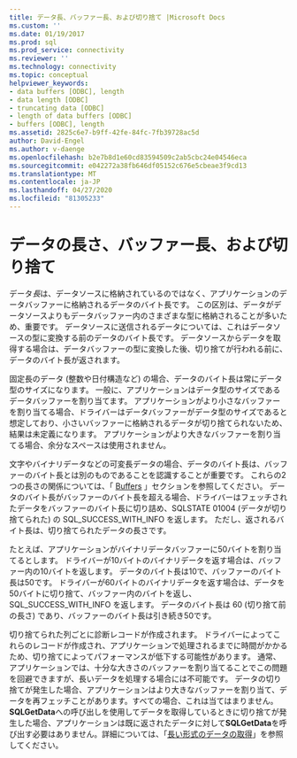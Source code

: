 ```yaml
---
title: データ長、バッファー長、および切り捨て |Microsoft Docs
ms.custom: ''
ms.date: 01/19/2017
ms.prod: sql
ms.prod_service: connectivity
ms.reviewer: ''
ms.technology: connectivity
ms.topic: conceptual
helpviewer_keywords:
- data buffers [ODBC], length
- data length [ODBC]
- truncating data [ODBC]
- length of data buffers [ODBC]
- buffers [ODBC], length
ms.assetid: 2825c6e7-b9ff-42fe-84fc-7fb39728ac5d
author: David-Engel
ms.author: v-daenge
ms.openlocfilehash: b2e7b8d1e60cd83594509c2ab5cbc24e04546eca
ms.sourcegitcommit: e042272a38fb646df05152c676e5cbeae3f9cd13
ms.translationtype: MT
ms.contentlocale: ja-JP
ms.lasthandoff: 04/27/2020
ms.locfileid: "81305233"
---
```

# <a name="data-length-buffer-length-and-truncation"></a>データの長さ、バッファー長、および切り捨て
データ*長*は、データソースに格納されているのではなく、アプリケーションのデータバッファーに格納されるデータのバイト長です。 この区別は、データがデータソースよりもデータバッファー内のさまざまな型に格納されることが多いため、重要です。 データソースに送信されるデータについては、これはデータソースの型に変換する前のデータのバイト長です。 データソースからデータを取得する場合は、データバッファーの型に変換した後、切り捨てが行われる前に、データのバイト長が返されます。  
  
 固定長のデータ (整数や日付構造など) の場合、データのバイト長は常にデータ型のサイズになります。 一般に、アプリケーションはデータ型のサイズであるデータバッファーを割り当てます。 アプリケーションがより小さなバッファーを割り当てる場合、ドライバーはデータバッファーがデータ型のサイズであると想定しており、小さいバッファーに格納されるデータが切り捨てられないため、結果は未定義になります。 アプリケーションがより大きなバッファーを割り当てる場合、余分なスペースは使用されません。  
  
 文字やバイナリデータなどの可変長データの場合、データのバイト長は、バッファーのバイト長とは別のものであることを認識することが重要です。 これらの2つの長さの関係については、「 [Buffers](../../../odbc/reference/develop-app/buffers.md) 」セクションを参照してください。 データのバイト長がバッファーのバイト長を超える場合、ドライバーはフェッチされたデータをバッファーのバイト長に切り詰め、SQLSTATE 01004 (データが切り捨てられた) の SQL_SUCCESS_WITH_INFO を返します。 ただし、返されるバイト長は、切り捨てられたデータの長さです。  
  
 たとえば、アプリケーションがバイナリデータバッファーに50バイトを割り当てるとします。 ドライバーが10バイトのバイナリデータを返す場合は、バッファー内の10バイトを返します。 データのバイト長は10で、バッファーのバイト長は50です。 ドライバーが60バイトのバイナリデータを返す場合は、データを50バイトに切り捨て、バッファー内のバイトを返し、SQL_SUCCESS_WITH_INFO を返します。 データのバイト長は 60 (切り捨て前の長さ) であり、バッファーのバイト長は引き続き50です。  
  
 切り捨てられた列ごとに診断レコードが作成されます。 ドライバーによってこれらのレコードが作成され、アプリケーションで処理されるまでに時間がかかるため、切り捨てによってパフォーマンスが低下する可能性があります。 通常、アプリケーションでは、十分な大きさのバッファーを割り当てることでこの問題を回避できますが、長いデータを処理する場合には不可能です。 データの切り捨てが発生した場合、アプリケーションはより大きなバッファーを割り当て、データを再フェッチことがあります。すべての場合、これは当てはまりません。 **SQLGetData**への呼び出しを使用してデータを取得しているときに切り捨てが発生した場合、アプリケーションは既に返されたデータに対して**SQLGetData**を呼び出す必要はありません。詳細については、「[長い形式のデータの取得](../../../odbc/reference/develop-app/getting-long-data.md)」を参照してください。
